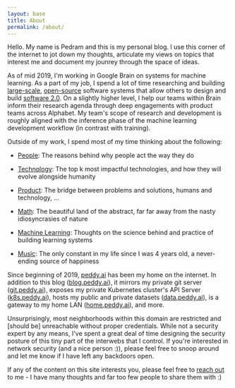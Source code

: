 ```yaml
---
layout: base
title: About
permalink: /about/
---
```


Hello. My name is Pedram and this is my personal blog. I use this corner of the internet to jot down my thoughts, articulate my views on topics that interest me and document my jounrey through the space of ideas.

As of mid 2019, I'm working in Google Brain on systems for machine learning. As a part of my job, I spend a lot of time researching and building [large-scale](http://stevenwhang.com/tfx_paper.pdf), [open-source](https://www.tensorflow.org/tfx) software systems that allow others to design and build [software 2.0](https://medium.com/@karpathy/software-2-0-a64152b37c35). On a slightly higher level, I help our teams within Brain inform their research agenda through deep engagements with product teams across Alphabet. My team's scope of research and development is roughly aligned with the inference phase of the machine learning development workflow (in contrast with training).

Outside of my work, I spend most of my time thinking about the following:

* [People](/tags/people.html): The reasons behind why people act the way they do

* [Technology](/tags/technology.html): The top k most impactful technologies, and how they will evolve alongside humanity

* [Product](/tags/product.html): The bridge between problems and solutions, humans and technology, ...

* [Math](/tags/math.html): The beautiful land of the abstract, far far away from the nasty idiosyncrasies of nature 

* [Machine Learning](/tags/ml.html): Thoughts on the science behind and practice of building learning systems

* [Music](/tags/music.html): The only constant in my life since I was 4 years old, a never-ending source of happiness


Since beginning of 2019, [peddy.ai](http://peddy.ai) has been my home on the internet. In addition to this blog ([blog.peddy.ai](http://blog.peddy.ai)), it mirrors my private git server ([git.peddy.ai](http://git.peddy.ai)), exposes my private Kubernetes cluster's API Server ([k8s.peddy.ai](http://k8s.peddy.ai)), hosts my public and private datasets ([data.peddy.ai](http://data.peddy.ai)), is a gateway to my home LAN ([home.peddy.ai](http://home.peddy.ai)), and more. 

Unsurprisingly, most neighborhoods within this domain are restricted and [should be] unreachable without proper credentials. While not a security expert by any means, I've spent a great deal of time designing the security posture of this tiny part of the interwebs that I control. If you're interested in network security (and a nice person :)), please feel free to snoop around and let me know if I have left any backdoors open.


If any of the content on this site interests you, please feel free to [reach out](/contact/) to me - I have many thoughts and far too few people to share them with :)

